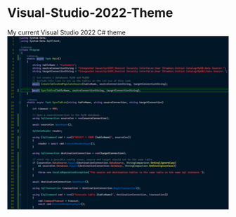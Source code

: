 # Visual-Studio-2022-Theme
My current Visual Studio 2022 C# theme
![alt text](https://github.com/andre-maree/Visual-Studio-2022-Theme/blob/main/Capture.PNG?raw=true)
